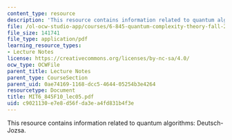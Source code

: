 ```yaml
---
content_type: resource
description: 'This resource contains information related to quantum algorithms: Deutsch-Jozsa. '
file: /ol-ocw-studio-app/courses/6-845-quantum-complexity-theory-fall-2010/c9021130e7e8d56fda3ea4fd831b4f3e_MIT6_845F10_lec05.pdf
file_size: 141741
file_type: application/pdf
learning_resource_types:
- Lecture Notes
license: https://creativecommons.org/licenses/by-nc-sa/4.0/
ocw_type: OCWFile
parent_title: Lecture Notes
parent_type: CourseSection
parent_uid: 0ae74169-1168-dcc5-4644-05254b3e4264
resourcetype: Document
title: MIT6_845F10_lec05.pdf
uid: c9021130-e7e8-d56f-da3e-a4fd831b4f3e
---
```

This resource contains information related to quantum algorithms: Deutsch-Jozsa. 